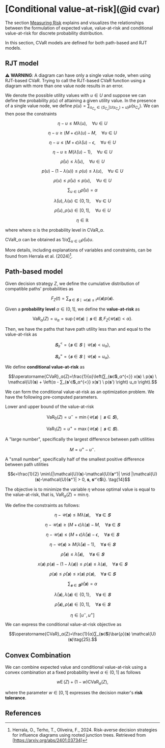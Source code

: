 # [Conditional value-at-risk](@id cvar)

The section [Measuring Risk](@ref) explains and visualizes the relationships between the formulation of expected value, value-at-risk and conditional value-at-risk for discrete probability distribution.

In this section, CVaR models are defined for both path-based and RJT models.

## RJT model

:warning: **WARNING**: A diagram can have only a single value node, when using RJT-based CVaR. Trying to call the RJT-based CVaR function using a diagram with more than one value node results in an error.

We denote the possible utility values with $u ∈ U$ and suppose we can define the probability $p(u)$ of attaining a given utility value. In the presence of a single value node, we define $p(u) = ∑_{s_{C_v}∈ \text{\{} S_{C_v} \vert U(s_{C_v})=u \text{\}} }µ(s_{C_v})$. We can then pose the constraints

$$η-u≤M λ(u),\quad ∀u∈U \tag{26}$$

$$η-u≥(M+ϵ) λ(u) - M,\quad ∀u∈U \tag{27}$$

$$η-u≤(M+ϵ) \bar{λ}(u) - ϵ,\quad ∀u∈U \tag{28}$$

$$η-u≥M (\bar{λ}(u) - 1),\quad ∀u∈U \tag{29}$$

$$\bar{ρ}(u) ≤ \bar{λ}(u),\quad ∀u∈U \tag{30}$$

$$p(u) - (1 - λ(u)) ≤ ρ(u) ≤ λ(u),\quad ∀u∈U \tag{31}$$

$$ρ(u) ≤ \bar{ρ}(u) ≤ p(u),\quad ∀u∈U \tag{32}$$

$$∑_{u∈U}\bar{ρ}(u) = α \tag{33}$$

$$\bar{λ}(u), λ(u)∈\{0, 1\},\quad ∀u∈U \tag{34}$$

$$\bar{ρ}(u),ρ(u)∈[0, 1],\quad ∀u∈U \tag{35}$$

$$η∈\mathbb{R} \tag{36}$$

where where α is the probability level in CVaR_α.

CVaR_α can be obtained as $1/α ∑_{u∈U} \bar{ρ}(u)u$.

More details, including explanations of variables and constraints, can be found from Herrala et al. (2024)[^1].

## Path-based model

Given decision strategy $Z,$ we define the cumulative distribution of compatible paths' probabilities as

$$F_Z(t) = ∑_{𝐬∈𝐒∣\mathcal{U}(𝐬)≤t} x(𝐬) p(𝐬).$$

Given a **probability level** $α∈(0, 1],$ we define the **value-at-risk** as

$$\operatorname{VaR}_α(Z)=u_α=\sup \{\mathcal{U}(𝐬)∣𝐬∈𝐒, F_Z(\mathcal{U}(𝐬))<α\}.$$

Then, we have the paths that have path utility less than and equal to the value-at-risk as

$$𝐒_{α}^{<}=\{𝐬∈𝐒∣\mathcal{U}(𝐬)<u_α\},$$

$$𝐒_{α}^{=}=\{𝐬∈𝐒∣\mathcal{U}(𝐬)=u_α\}.$$

We define **conditional value-at-risk** as

$$\operatorname{CVaR}_α(Z)=\frac{1}{α}\left(∑_{𝐬∈𝐒_α^{<}} x(𝐬) \ p(𝐬) \ \mathcal{U}(𝐬) + \left(α - ∑_{𝐬'∈𝐒_α^{<}} x(𝐬') \ p(𝐬') \right) u_α \right).$$

We can form the conditional value-at-risk as an optimization problem. We have the following pre-computed parameters.

Lower and upper bound of the value-at-risk

$$\operatorname{VaR}_0(Z)=u^-=\min\{\mathcal{U}(𝐬)∣𝐬∈𝐒\}, \tag{11}$$

$$\operatorname{VaR}_1(Z)=u^+=\max\{\mathcal{U}(𝐬)∣𝐬∈𝐒\}. \tag{12}$$

A "large number", specifically the largest difference between path utilities

$$M=u^+-u^-. \tag{13}$$

A "small number", specifically half of the smallest positive difference between path utilities

$$ϵ=\frac{1}{2} \min\{|\mathcal{U}(𝐬)-\mathcal{U}(𝐬^′)| \mid |\mathcal{U}(𝐬)-\mathcal{U}(𝐬^′)| > 0, 𝐬, 𝐬^′∈𝐒\}. \tag{14}$$

The objective is to minimize the variable $η$ whose optimal value is equal to the value-at-risk, that is, $\operatorname{VaR}_α(Z)=\min η.$

We define the constraints as follows:

$$η-\mathcal{U}(𝐬)≤M λ(𝐬),\quad ∀𝐬∈𝐒 \tag{14}$$

$$η-\mathcal{U}(𝐬)≥(M+ϵ) λ(𝐬) - M,\quad ∀𝐬∈𝐒 \tag{15}$$

$$η-\mathcal{U}(𝐬)≤(M+ϵ) \bar{λ}(𝐬) - ϵ,\quad ∀𝐬∈𝐒 \tag{16}$$

$$η-\mathcal{U}(𝐬)≥M (\bar{λ}(𝐬) - 1),\quad ∀𝐬∈𝐒 \tag{17}$$

$$\bar{ρ}(𝐬) ≤ \bar{λ}(𝐬),\quad ∀𝐬∈𝐒 \tag{18}$$

$$x(𝐬) \ p(𝐬) - (1 - λ(𝐬)) ≤ ρ(𝐬) ≤ λ(𝐬),\quad ∀𝐬∈𝐒 \tag{19}$$

$$ρ(𝐬) ≤ \bar{ρ}(𝐬) ≤ x(𝐬) \ p(𝐬),\quad ∀𝐬∈𝐒 \tag{20}$$

$$∑_{𝐬∈𝐒}\bar{ρ}(𝐬) = α \tag{21}$$

$$\bar{λ}(𝐬), λ(𝐬)∈\{0, 1\},\quad ∀𝐬∈𝐒 \tag{22}$$

$$\bar{ρ}(𝐬),ρ(𝐬)∈[0, 1],\quad ∀𝐬∈𝐒 \tag{23}$$

$$η∈[u^-, u^+] \tag{24}$$

We can express the conditional value-at-risk objective as

$$\operatorname{CVaR}_α(Z)=\frac{1}{α}∑_{𝐬∈𝐒}\bar{ρ}(𝐬) \mathcal{U}(𝐬)\tag{25}.$$

## Convex Combination
We can combine expected value and conditional value-at-risk using a convex combination at a fixed probability level $α∈(0, 1]$ as follows

$$w \operatorname{E}(Z) + (1-w) \operatorname{CVaR}_α(Z), \tag{37}$$

where the parameter $w∈[0, 1]$ expresses the decision maker's **risk tolerance**.


## References
[^1]: Herrala, O., Terho, T., Oliveira, F., 2024. Risk-averse decision strategies for influence diagrams using rooted junction trees. Retrieved from [https://arxiv.org/abs/2401.03734]